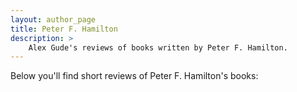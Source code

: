 ```yaml
---
layout: author_page
title: Peter F. Hamilton
description: >
    Alex Gude's reviews of books written by Peter F. Hamilton.
---
```


Below you'll find short reviews of Peter F. Hamilton's books: